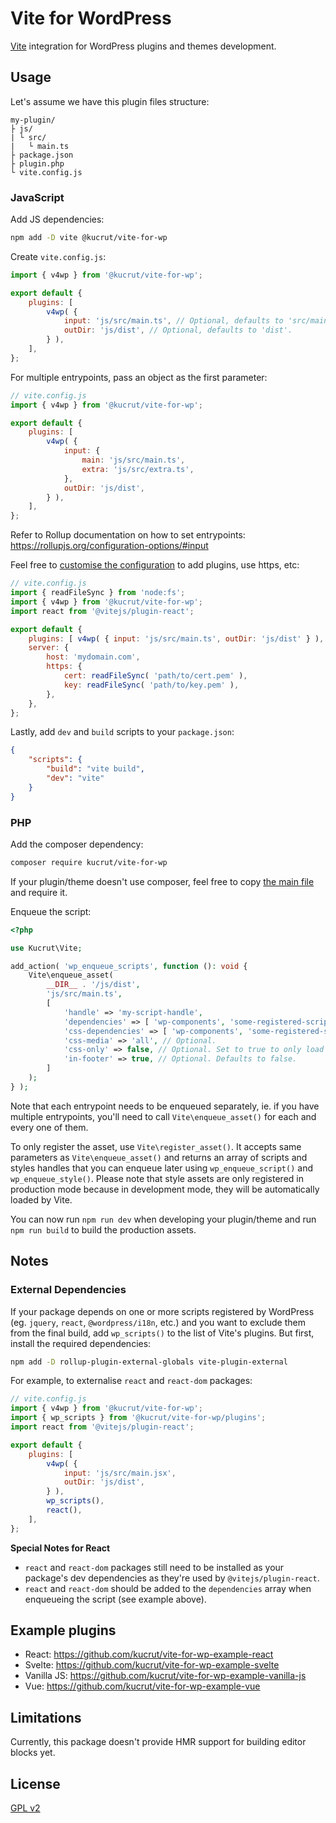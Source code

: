 # Vite for WordPress

[Vite](https://vitejs.dev) integration for WordPress plugins and themes development.

## Usage

Let's assume we have this plugin files structure:

```
my-plugin/
├ js/
| └ src/
|   └ main.ts
├ package.json
├ plugin.php
└ vite.config.js
```

### JavaScript

Add JS dependencies:

```sh
npm add -D vite @kucrut/vite-for-wp
```

Create `vite.config.js`:

```js
import { v4wp } from '@kucrut/vite-for-wp';

export default {
	plugins: [
		v4wp( {
			input: 'js/src/main.ts', // Optional, defaults to 'src/main.js'.
			outDir: 'js/dist', // Optional, defaults to 'dist'.
		} ),
	],
};
```

For multiple entrypoints, pass an object as the first parameter:

```js
// vite.config.js
import { v4wp } from '@kucrut/vite-for-wp';

export default {
	plugins: [
		v4wp( {
			input: {
				main: 'js/src/main.ts',
				extra: 'js/src/extra.ts',
			},
			outDir: 'js/dist',
		} ),
	],
};
```

Refer to Rollup documentation on how to set entrypoints: https://rollupjs.org/configuration-options/#input

Feel free to [customise the configuration](https://vitejs.dev/config/) to add plugins, use https, etc:

```js
// vite.config.js
import { readFileSync } from 'node:fs';
import { v4wp } from '@kucrut/vite-for-wp';
import react from '@vitejs/plugin-react';

export default {
	plugins: [ v4wp( { input: 'js/src/main.ts', outDir: 'js/dist' } ), react() ],
	server: {
		host: 'mydomain.com',
		https: {
			cert: readFileSync( 'path/to/cert.pem' ),
			key: readFileSync( 'path/to/key.pem' ),
		},
	},
};
```

Lastly, add `dev` and `build` scripts to your `package.json`:

```json
{
	"scripts": {
		"build": "vite build",
		"dev": "vite"
	}
}
```

### PHP

Add the composer dependency:

```sh
composer require kucrut/vite-for-wp
```

If your plugin/theme doesn't use composer, feel free to copy [the main file](https://github.com/kucrut/vite-for-wp/blob/main/vite-for-wp.php) and require it.

Enqueue the script:

```php
<?php

use Kucrut\Vite;

add_action( 'wp_enqueue_scripts', function (): void {
	Vite\enqueue_asset(
		__DIR__ . '/js/dist',
		'js/src/main.ts',
		[
			'handle' => 'my-script-handle',
			'dependencies' => [ 'wp-components', 'some-registered-script-handle' ], // Optional script dependencies. Defaults to empty array.
			'css-dependencies' => [ 'wp-components', 'some-registered-style-handle' ], // Optional style dependencies. Defaults to empty array.
			'css-media' => 'all', // Optional.
			'css-only' => false, // Optional. Set to true to only load style assets in production mode.
			'in-footer' => true, // Optional. Defaults to false.
		]
	);
} );
```

Note that each entrypoint needs to be enqueued separately, ie. if you have multiple entrypoints, you'll need to call `Vite\enqueue_asset()` for each and every one of them.

To only register the asset, use `Vite\register_asset()`. It accepts same parameters as `Vite\enqueue_asset()` and returns an array of scripts and styles handles that you can enqueue later using `wp_enqueue_script()` and `wp_enqueue_style()`. Please note that style assets are only registered in production mode because in development mode, they will be automatically loaded by Vite.

You can now run `npm run dev` when developing your plugin/theme and run `npm run build` to build the production assets.

## Notes

### External Dependencies

If your package depends on one or more scripts registered by WordPress (eg. `jquery`, `react`, `@wordpress/i18n`, etc.) and you want to exclude them from the final build, add `wp_scripts()` to the list of Vite's plugins. But first, install the required dependencies:

```sh
npm add -D rollup-plugin-external-globals vite-plugin-external
```

For example, to externalise `react` and `react-dom` packages:

```js
// vite.config.js
import { v4wp } from '@kucrut/vite-for-wp';
import { wp_scripts } from '@kucrut/vite-for-wp/plugins';
import react from '@vitejs/plugin-react';

export default {
	plugins: [
		v4wp( {
			input: 'js/src/main.jsx',
			outDir: 'js/dist',
		} ),
		wp_scripts(),
		react(),
	],
};
```

**Special Notes for React**

-   `react` and `react-dom` packages still need to be installed as your package's dev dependencies as they're used by `@vitejs/plugin-react`.
-   `react` and `react-dom` should be added to the `dependencies` array when enqueueing the script (see example above).

## Example plugins

-   React: https://github.com/kucrut/vite-for-wp-example-react
-   Svelte: https://github.com/kucrut/vite-for-wp-example-svelte
-   Vanilla JS: https://github.com/kucrut/vite-for-wp-example-vanilla-js
-   Vue: https://github.com/kucrut/vite-for-wp-example-vue

## Limitations

Currently, this package doesn't provide HMR support for building editor blocks yet.

## License

[GPL v2](https://www.gnu.org/licenses/old-licenses/gpl-2.0.en.html)
